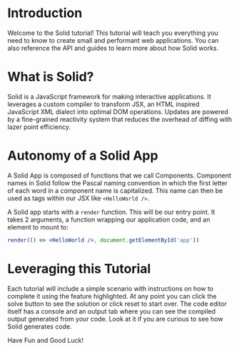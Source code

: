 # Introduction

Welcome to the Solid tutorial! This tutorial will teach you everything you need to know to create small and performant web applications. You can also reference the API and guides to learn more about how Solid works.

# What is Solid?

Solid is a JavaScript framework for making interactive applications. It leverages a custom compiler to transform JSX, an HTML inspired JavaScript XML dialect into optimal DOM operations. Updates are powered by a fine-grained reactivity system that reduces the overhead of diffing with lazer point efficiency.

# Autonomy of a Solid App

A Solid App is composed of functions that we call Components. Component names in Solid follow the Pascal naming convention in which the first letter of each word in a component name is capitalized. This name can then be used as tags within our JSX like `<HelloWorld />`.

A Solid app starts with a `render` function. This will be our entry point. It takes 2 arguments, a function wrapping our application code, and an element to mount to:

```jsx
render(() => <HelloWorld />, document.getElementById('app'))
```
# Leveraging this Tutorial

Each tutorial will include a simple scenario with instructions on how to complete it using the feature highlighted. At any point you can click the solve button to see the solution or click reset to start over. The code editor itself has a console and an output tab where you can see the compiled output generated from your code. Look at it if you are curious to see how Solid generates code.

Have Fun and Good Luck!
